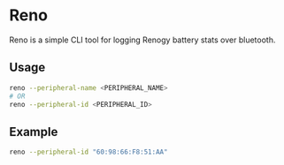 # Reno

Reno is a simple CLI tool for logging Renogy battery stats over bluetooth.

## Usage

```bash
reno --peripheral-name <PERIPHERAL_NAME>
# OR
reno --peripheral-id <PERIPHERAL_ID>
```

## Example

```bash
reno --peripheral-id "60:98:66:F8:51:AA"
```
